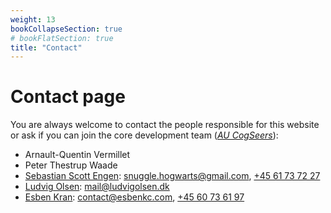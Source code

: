 ```yaml
---
weight: 13
bookCollapseSection: true
# bookFlatSection: true
title: "Contact"
---
```


# Contact page

You are always welcome to contact the people responsible for this website or ask if you can join the core development team ([_AU CogSeers_](https://gitlab.com/AUcogseers/)):

- Arnault-Quentin Vermillet
- Peter Thestrup Waade
- [Sebastian Scott Engen](https://sebix.me/): [snuggle.hogwarts@gmail.com](mailto:snuggle.hogwarts@gmail.com), [+45 61 73 72 27](tel:+4561737227)
- [Ludvig Olsen](http://ludvigolsen.dk): [mail@ludvigolsen.dk](mailto:mail@ludvigolsen.dk)
- [Esben Kran](https://github.com/esbenkc): [contact@esbenkc.com](mailto:contact@esbenkc.com), [+45 60 73 61 97](tel:+4560736197)
